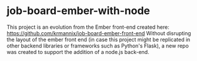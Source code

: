 job-board-ember-with-node
=========================

This project is an evolution from the Ember front-end created here: https://github.com/krmannix/job-board-ember-front-end
Without disrupting the layout of the ember front end (in case this project might be replicated in other backend libraries or frameworks such as Python's Flask), a new repo was created to support the addition of a node.js back-end.
